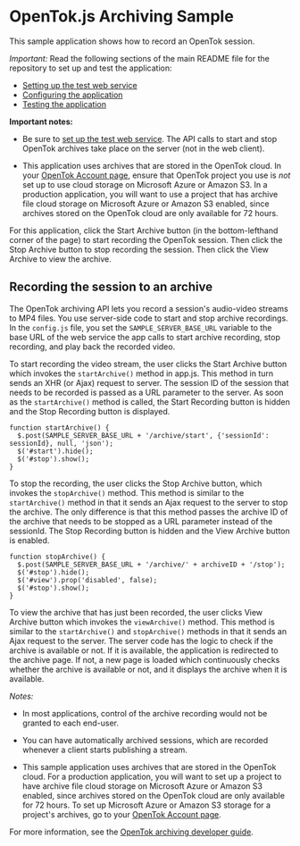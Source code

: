 OpenTok.js Archiving Sample
===========================

This sample application shows how to record an OpenTok session.

*Important:* Read the following sections of the main README file for the repository to set up
and test the application:

* [Setting up the test web service](../README.md#setting-up-the-test-web-service)
* [Configuring the application](../README.md#configuring-the-application)
* [Testing the application](../README.md#testing-the-application)

**Important notes:**

* Be sure to [set up the test web service](../README.md#setting-up-the-test-web-service).
  The API calls to start and stop OpenTok archives take place on the server (not in the
  web client).

* This application uses archives that are stored in the OpenTok cloud. In your
  [OpenTok Account page](https://tokbox.com/account/), ensure that OpenTok project you use
  is *not* set up to use cloud storage on Microsoft Azure or Amazon S3. In a production
  application, you will want to use a project that has archive file cloud storage on Microsoft
  Azure or Amazon S3 enabled, since archives stored on the OpenTok cloud are only available
  for 72 hours.

For this application, click the Start Archive button (in the bottom-lefthand corner of the page)
to start recording the OpenTok session. Then click the Stop Archive button to stop recording the
session. Then click the View Archive to view the archive.

## Recording the session to an archive

The OpenTok archiving API lets you record a session's audio-video streams to MP4 files. You use
server-side code to start and stop archive recordings. In the `config.js` file, you set the
`SAMPLE_SERVER_BASE_URL` variable to the base URL of the web service the app calls to start archive
recording, stop recording, and play back the recorded video.

To start recording the video stream, the user clicks the Start Archive button which invokes the
`startArchive()` method in app.js. This method in turn sends an XHR (or Ajax) request to server.
The session ID of the session that needs to be recorded is passed as a URL parameter to the server.
As soon as the `startArchive()` method is called, the Start Recording button is hidden and the Stop
Recording button is displayed.

    function startArchive() {
      $.post(SAMPLE_SERVER_BASE_URL + '/archive/start', {'sessionId': sessionId}, null, 'json');
      $('#start').hide();
      $('#stop').show();
    }

To stop the recording, the user clicks the Stop Archive button, which invokes the `stopArchive()`
method. This method is similar to the `startArchive()` method in that it sends an Ajax request to
the server to stop the archive. The only difference is that this method passes the archive ID of
the archive that needs to be stopped as a URL parameter instead of the sessionId. The Stop
Recording button is hidden and the View Archive button is enabled.

    function stopArchive() {
      $.post(SAMPLE_SERVER_BASE_URL + '/archive/' + archiveID + '/stop');
      $('#stop').hide();
      $('#view').prop('disabled', false);
      $('#stop').show();
    }

To view the archive that has just been recorded, the user clicks View Archive button which
invokes the `viewArchive()` method. This method is similar to the `startArchive()` and
`stopArchive()` methods in that it sends an Ajax request to the server. The server code has the
logic to check if the archive is available or not. If it is available, the application
is redirected to the archive page. If not, a new page is loaded which continuously checks whether
the archive is available or not, and it displays the archive when it is available.

*Notes:*

* In most applications, control of the archive recording would not be granted to each
end-user.

* You can have automatically archived sessions, which are recorded whenever a client
starts publishing a stream.

* This sample application uses archives that are stored in the OpenTok cloud. For a production
application, you will want to set up a project to have archive file cloud storage on Microsoft Azure
or Amazon S3 enabled, since archives stored on the OpenTok cloud are only available for 72 hours.
To set up Microsoft Azure or Amazon S3 storage for a project's archives, go to your
[OpenTok Account page](https://tokbox.com/account/).

For more information, see the [OpenTok archiving developer
guide](https://tokbox.com/developer/guides/archiving/).
